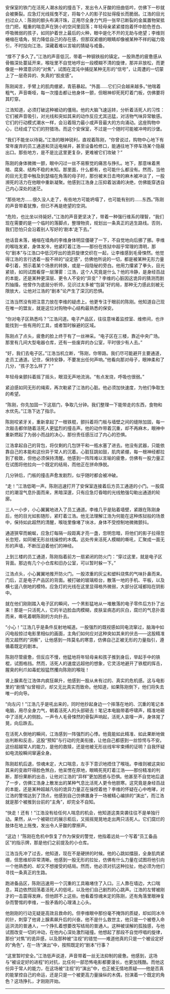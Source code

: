 安保室的铁门在活死人潮水般的撞击下，发出令人牙酸的扭曲低吟，仿佛下一秒就会被撕裂。应急灯光线摇曳不定，将每个人的影子拉扯得瘦长而脆弱。江浩的目光扫过众人：陈刚的额头布满汗珠，正用尽全身力气将一张早已断裂的金属置物架抵住门把，粗重的喘息声在狭小的空间里回荡；年轻母亲紧紧搂抱着怀中脸色苍白、呼吸微弱的孩子，如同护着世上最后的火种，眼中是化不开的无助与绝望；李维则蜷缩在墙角，努力降低自己的存在感，但那双紧绷的眼睛却像被某种不祥的磁力吸引，不时投向江浩，深藏着难以言喻的猜疑与戒备。

“撑不了多久了。”江浩的声音低沉，带着一种钢铁般的镇定。一股熟悉的疲惫感从骨骼深处蔓延开来，喉咙里不自觉地哼出一段模糊不清的旋律，那并非放松，而更像是一种潜意识的“对焦”，试图在混沌中捕捉某种无形的“信号”，让周遭的一切蒙上了一层奇异的、失真的“胶皮感”。

陈刚闻言，手臂上的肌肉绷紧，青筋暴起。“外面……它们只会越来越多。”他喘着粗气，声音嘶哑，每一次撞击都让他身体一颤，但眼神却死死盯着门板，仿佛要将其盯穿。

江浩知道，必须打破这种被动的僵局。他的大脑飞速运转，分析着活死人的习性：它们被声音吸引，对光线和突如其来的动作反应尤其迅猛，对活物气味异常敏感。它们的行动模式潮水一样，会沿着阻力最小或声音最大的方向涌动。这座购物中心，已经成了它们的狩猎场。而这个安保室，不过是一个随时可能被冲垮的沙堡。

“我们不能坐以待毙。”江浩的眼神锐利，直视着陈刚，“你曾说过，购物中心地下有常年废弃的员工通道和货运电梯井，甚至设备检修口，能通往地下停车场某个隐蔽出口。那些地方，是不是比这里更复杂，更难被它们攻破？”

陈刚的身体微微一颤，眼中闪过一丝不易察觉的痛苦与挣扎。地下，那意味着黑暗、腐臭、结构不稳的未知。那里面，什么都有，也可能什么都没有。然而，当他的目光无意中触及到瑟缩在角落的母子时，那份被末日击垮的麻木被冲淡了，一股濒死的活力在他眼中重新凝聚。他感到江浩身上压抑着汹涌的决绝，仿佛能穿透自己内心深处的迷茫。

“那些地方……很久没人走了，有些地方可能坍塌了，也可能有别的……东西。”陈刚的声音带着犹豫，但已不再是绝望的空洞。

“危险，也比坐以待毙好。”江浩的声音更坚决了，带着一种强行维系的理智，“我们现在需要的是一个临时的落脚点，整理物资，规划出一条真正的逃生路线。否则，我们恐怕只会沿着别人写好的‘剧本’走下去。”

他话音未落，蜷缩在墙角的李维身体明显僵硬了一下，不自觉地向后挪了挪。李维的喉咙发紧，身体发冷，他紧盯着江浩——那份在炼狱中超乎常理的清明，那句“剧本”与江浩口中低沉哼出的诡异旋律交织在一起，让李维感到毛骨悚然。他觉得江浩的言行透着一股不祥的“设定感”，仿佛他所说的一切，都是被某种无形力量牵引着，预示着某个场景的转换，或是一段隐秘的旁白。他用力攥紧了拳头，目光紧锁，如同试图看穿一层薄雾：江浩，这个人究竟是什么？他的冷静，是身经百战的本能，还是某种更深层、更令人不安的“异变”？李维的心脏因这诡异的猜测而剧烈抽搐，他曾作为底层分析师，见识过太多被“包装”好的局，那种无力感此刻被无限放大，让他对江浩的“剧本”论产生了深沉的恐惧。

江浩当然没有把注意力放在李维的疑虑上。他更专注于眼前的陈刚。他知道自己现在唯一的盟友，就是这位对购物中心结构最熟悉的保安。

“你对电子区熟悉吗？”江浩问道。电子产品区，往往意味着监控室、维修间，也许能找到一些有用的工具，或者暂时躲避的区域。

陈刚点了点头，疲惫的脸上终于有了一丝神采。“电子区在三楼，靠近中央广场。那里有几间大型电器仓库，还有一些废弃的办公室，平时很少有人去。”

“好，我们去电子区。”江浩当机立断，“陈刚，你带路。我们尽可能避开主要通道，走员工通道。记住，保持安静，不要发出任何声响。”他看向那对母子，眼神柔和了几分，“孩子怎么样了？”

年轻母亲颤抖着摇了摇头，眼泪无声地流淌。“有点发烧，呼吸也很弱。”

紧迫感如同无形的绳索，再次勒紧了江浩的心脏。他必须加快速度，为他们争取生的希望。

“陈刚，你先加固一下这扇门，争取几分钟。我们整理一下能带走的东西，食物和水优先。”江浩下达了指示。

陈刚咬紧牙关，重新拿起了一根铁棍，颤抖着将门板与墙壁之间的缝隙加固，每一次敲击都伴随着活死人更猛烈的撞击声。他的动作带着沉重，却不再麻木，眼神中重新燃起了为弱小而战的决心，那份责任感压过了内心的恐惧。

江浩拿起自己的背包，将仅剩的几包饼干和一瓶水塞了进去。他没有武器，只能依靠自己的本能和这份异于常人的沉着。心脏狂跳如鼓，肌肉紧绷，每一根神经都拉到了极致，但他必须保持清醒。他感到一阵阵难以言喻的疲惫，仿佛有一股力量正在试图将他拉向一个既定的结局，而他正在拼命挣脱。

几分钟后，门板的撞击声愈发剧烈，似乎随时都会被冲破。

“走！”江浩低喝一声。陈刚迅速打开了安保室连接着后方员工通道的小门。一股腐烂的潮湿气息扑面而来，黑暗深邃，只有应急灯昏暗的光线勉强勾勒出通道的轮廓。

三人一小步，小心翼翼地进入了员工通道。李维几乎是贴着墙壁，紧跟在陈刚身后，他的目光如影随形，紧盯着江浩。他无法理解江浩为何能在这种炼狱般的场景中，保持如此超然的清醒，喉咙里像堵了块冰，身体不受控制地微微颤抖。

通道狭窄而蜿蜒，应急灯每隔一段距离才亮一盏，忽明忽暗，将他们的影子拉得忽长忽短，如同被无形丝线操控的木偶。远处传来活死人模糊的嘶吼，汇聚成一面无形的声墙，不断压迫着他们的神经。

上到三楼的员工通道，陈刚指着前方一扇紧闭的防火门：“穿过这里，就是电子区背面。那边有几个小仓库和旧办公室，可以暂时躲一下。”

江浩点头，小心翼翼地推开防火门。一股浓重的灰尘和塑料烧焦的气味扑鼻而来。门后，正是电子产品区的背面。被打破的玻璃柜台，散落一地的手机、平板，以及横七竖八倒地的模特。应急灯的光线在这里显得格外微弱，大部分区域都陷在阴影中。

就在他们刚刚踏入电子区的瞬间，一个黑影猛地从一堆散落的电子零件后方扑了出来！那是一只活死人，它的半边脸血肉模糊，皮肤呈病态的灰白，腐烂的气息扑面而来，嘶吼着朝陈刚的方向扑去。

“小心！”江浩几乎是条件反射地喊道。一股强烈的既视感如同电流窜过，脑海中如闪电般掠过电影里相似的画面，主角们如何应对这种突如其来的伏击——这股精准而又超然的“洞察”，让他感到一阵莫名的寒意，仿佛自己正被无形的力量指引，遵循着既定的剧本。

陈刚尽管疲惫，但反应不慢，他猛地将年轻母亲和孩子推到身后，举起手中的铁棍，试图格挡。然而，活死人的速度远超他的想象，它灵活地避开了铁棍的挥击，腥臭的利爪如毒蛇般猛然攫向陈刚的喉咙！

肾上腺素在江浩体内疯狂飙升，他感到一股从未有过的、真实的危机感。这与电影里的“剧情”似曾相识，却又无比真实而致命。他知道，如果陈刚倒下，他们将失去唯一的向导。

“向左闪！”江浩几乎是吼出来的，同时他抄起身边一个摔落在地的、沉重的笔记本电脑，用尽全身力气，朝着活死人的头部砸去！笔记本电脑带着呼啸声，精准地砸中了活死人的侧脸。一声令人毛骨悚然的骨裂声响起，活死人哀嚎一声，身体晃了晃，向后跌去。

在活死人倒地的瞬间，江浩感到一阵强烈的心悸。他竟能如此精准、如此果断地做出判断和反击，这股“预知”与行动的完美衔接，让他自己都感到一丝惊愕与不安。这份超越常人的能力，是他的救赎，还是他被无形丝线牢牢束缚的证明？自我怀疑如电流般瞬间窜遍全身。

陈刚趁机后退，惊魂未定，大口喘息，左手下意识地捂住了喉咙。李维则被这突如其来的变故吓得脸色煞白，他呆愣在原地，眼睛死死盯着江浩——那份精准的判断，那份果断的出击，让他对江浩的“异样”更加困惑与恐惧。他甚至不自觉地后退了一步，仿佛江浩身上散发出的某种气息比活死人更令他胆寒。这究竟是身经百战的本能，还是某种超越凡俗的诡异力量正在操控着他？李维的怀疑在心中咆哮，对江浩的警惕达到了顶点，他感到自己仿佛置身于一场被精心编排的“演出”，而江浩就是那个被推到台前的“主角”，却完全不自知。

“快走！还有！”江浩没有给任何人喘息的机会，他知道这类突袭往往不是单独行动。果然，从一个被砸烂的展示柜后，又摇摇晃晃地走出两只活死人。它们腐烂的肢体在地上拖曳，发出令人牙酸的摩擦声。

“这边！”陈刚在危机中恢复了作为保安的警觉，他指着远处一个写着“员工备品区”的指示牌，那是他们之前提及的小仓库。

江浩当先冲了过去，他知道，现在不是硬拼的时候。他的心跳如擂鼓，全身肌肉紧绷，但思维却异常清晰。他感到一股无形的拉扯，仿佛有什么力量在试图将他引向一个他熟悉的、却又不想接受的结局。然而，他必须对抗这种拉扯，他必须为他们寻找一条真正的生路。

跑进备品区，陈刚迅速用一个沉重的工具箱堵住了入口。三人靠在墙边，大口喘息，耳边依然回荡着活死人的低吼，以及他们自己剧烈的心跳声。江浩的左臂被刚才的一击震得发麻，但他顾不上这些。他看着惊魂未定的陈刚，还有角落里眼神复杂而警惕的李维，一股矛盾的心理涌上心头。

他刚刚的行动无疑是高效且救命的。但李维眼中那份毫不掩饰的质疑，却如同冰冷的针，刺穿了他肾上腺素飙升后的兴奋。他不是什么救世主，他只是一个被卷入命运洪流的普通人，一个挣扎着想要改写结局的普通人。这种被误解的孤独感，与他试图改变一切的冲动，在他内心深处激烈碰撞。他想起了那段不自觉哼唱的旋律，那份“对焦”的诡异感，以及那种被“注视”的错觉——难道他真的只是一个被设定好的“角色”，在一场“演出”中，按照既定的“剧本”行事？

“这里暂时安全。”江浩低声说道，声音带着一丝无法抑制的疲惫。他感到，这场与“被设定好的进程”的对抗，比任何一部恐怖电影都要漫长，也更加残酷。而他这份异于常人的能力，在这场被“注视”的“演出”中，也正被无情地质疑——他是否真的能掌控自己的命运，还是只是一个被更高力量操纵的木偶，扮演着一个既定的角色？这场挣扎，才刚刚开始。

---